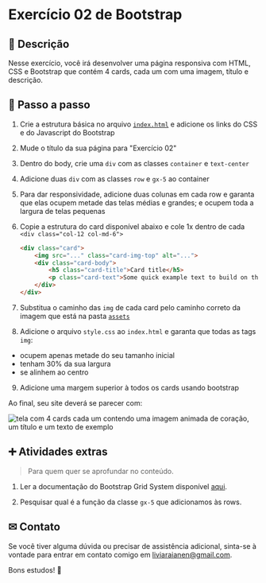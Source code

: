 # Exercício 02 de Bootstrap

## 📝 Descrição 

Nesse exercício, você irá desenvolver uma página responsiva com HTML, CSS e Bootstrap que contém 4 cards, cada um com uma imagem, título e descrição.

## 📑 Passo a passo

1. Crie a estrutura básica no arquivo [`index.html`](./index.html) e adicione os links do CSS e do Javascript do Bootstrap

2. Mude o título da sua página para "Exercício 02"

3. Dentro do body, crie uma `div` com as classes `container` e `text-center`

4. Adicione duas `div` com as classes `row` e `gx-5` ao container 

5. Para dar responsividade, adicione duas colunas em cada row e garanta que elas ocupem metade das telas médias e grandes; e ocupem toda a largura de telas pequenas

6. Copie a estrutura do card disponível abaixo e cole 1x dentro de cada `<div class="col-12 col-md-6">`

    ```html
    <div class="card">
        <img src="..." class="card-img-top" alt="...">
        <div class="card-body">
            <h5 class="card-title">Card title</h5>
            <p class="card-text">Some quick example text to build on the card title and make up the bulk of the card's content.</p>
        </div>
    </div>
    ```

7. Substitua o caminho das `img` de cada card pelo caminho correto da imagem que está na pasta [`assets`](./assets/)

8. Adicione o arquivo `style.css` ao `index.html` e garanta que todas as tags `img`:

- ocupem apenas metade do seu tamanho inicial
- tenham 30% da sua largura
- se alinhem ao centro

9. Adicione uma margem superior à todos os cards usando bootstrap

Ao final, seu site deverá se parecer com:

![tela com 4 cards cada um contendo uma imagem animada de coração, um título e um texto de exemplo](./assets/resultado.gif)

## ➕ Atividades extras
> Para quem quer se aprofundar no conteúdo.

1. Ler a documentação do Bootstrap Grid System disponível [aqui](https://getbootstrap.com/docs/5.3/layout/grid/).

2. Pesquisar qual é a função da classe `gx-5` que adicionamos às rows.

## ✉ Contato

Se você tiver alguma dúvida ou precisar de assistência adicional, sinta-se à vontade para entrar em contato comigo em [liviaraianen@gmail.com](mailto:liviaraianen@gmail.com). 

Bons estudos! 💜